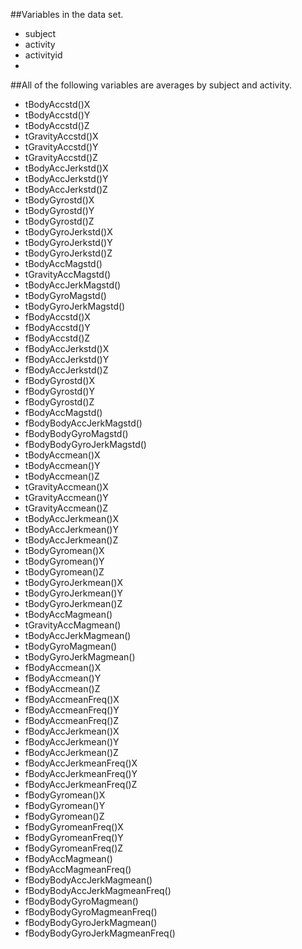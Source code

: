 ##Variables in the data set.

* subject
* activity
* activityid
* 
##All of the following variables are averages by subject and activity.


* tBodyAccstd()X
* tBodyAccstd()Y
* tBodyAccstd()Z
* tGravityAccstd()X
* tGravityAccstd()Y
* tGravityAccstd()Z
* tBodyAccJerkstd()X
* tBodyAccJerkstd()Y
* tBodyAccJerkstd()Z
* tBodyGyrostd()X
* tBodyGyrostd()Y
* tBodyGyrostd()Z
* tBodyGyroJerkstd()X
* tBodyGyroJerkstd()Y
* tBodyGyroJerkstd()Z
* tBodyAccMagstd()
* tGravityAccMagstd()
* tBodyAccJerkMagstd()
* tBodyGyroMagstd()
* tBodyGyroJerkMagstd()
* fBodyAccstd()X
* fBodyAccstd()Y
* fBodyAccstd()Z
* fBodyAccJerkstd()X
* fBodyAccJerkstd()Y
* fBodyAccJerkstd()Z
* fBodyGyrostd()X
* fBodyGyrostd()Y
* fBodyGyrostd()Z
* fBodyAccMagstd()
* fBodyBodyAccJerkMagstd()
* fBodyBodyGyroMagstd()
* fBodyBodyGyroJerkMagstd()
* tBodyAccmean()X
* tBodyAccmean()Y
* tBodyAccmean()Z
* tGravityAccmean()X
* tGravityAccmean()Y
* tGravityAccmean()Z
* tBodyAccJerkmean()X
* tBodyAccJerkmean()Y
* tBodyAccJerkmean()Z
* tBodyGyromean()X
* tBodyGyromean()Y
* tBodyGyromean()Z
* tBodyGyroJerkmean()X
* tBodyGyroJerkmean()Y
* tBodyGyroJerkmean()Z
* tBodyAccMagmean()
* tGravityAccMagmean()
* tBodyAccJerkMagmean()
* tBodyGyroMagmean()
* tBodyGyroJerkMagmean()
* fBodyAccmean()X
* fBodyAccmean()Y
* fBodyAccmean()Z
* fBodyAccmeanFreq()X
* fBodyAccmeanFreq()Y
* fBodyAccmeanFreq()Z
* fBodyAccJerkmean()X
* fBodyAccJerkmean()Y
* fBodyAccJerkmean()Z
* fBodyAccJerkmeanFreq()X
* fBodyAccJerkmeanFreq()Y
* fBodyAccJerkmeanFreq()Z
* fBodyGyromean()X
* fBodyGyromean()Y
* fBodyGyromean()Z
* fBodyGyromeanFreq()X
* fBodyGyromeanFreq()Y
* fBodyGyromeanFreq()Z
* fBodyAccMagmean()
* fBodyAccMagmeanFreq()
* fBodyBodyAccJerkMagmean()
* fBodyBodyAccJerkMagmeanFreq()
* fBodyBodyGyroMagmean()
* fBodyBodyGyroMagmeanFreq()
* fBodyBodyGyroJerkMagmean()
* fBodyBodyGyroJerkMagmeanFreq()
